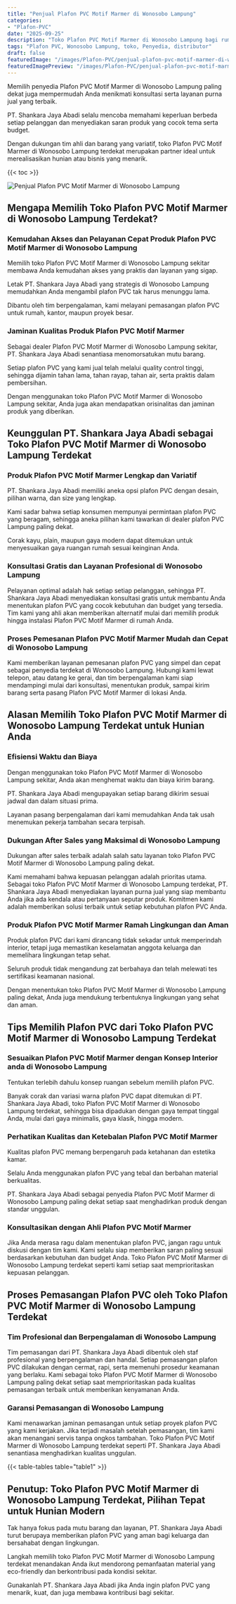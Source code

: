 ```yaml
---
title: "Penjual Plafon PVC Motif Marmer di Wonosobo Lampung"
categories:
- "Plafon-PVC"
date: "2025-09-25"
description: "Toko Plafon PVC Motif Marmer di Wonosobo Lampung bagi rumah, kantor, serta ritel. Material unggulan, pilihan motif, variasi warna elegan, beserta layanan penempatan oleh tim berpengalaman dan jaminan resmi!|Jasa penjualan Plafon PVC Motif Marmer di Wonosobo Lampung untuk keperluan rumah, kantor, atau gerai, dengan plafon unggulan dan penempatan oleh teknisi ahli serta garansi resmi.|Pilihan Plafon PVC Motif Marmer di Wonosobo Lampung yang terpercaya bagi rumah, perkantoran, dan ritel, dengan material unggulan dan pemasangan oleh teknisi ahli dan kepastian resmi.|Distribusi Plafon PVC Motif Marmer di Wonosobo Lampung bagi rumah, office, serta toko, dengan material unggulan dan instalasi oleh teknisi ahli, disertai dengan garansi resmi.}"
tags: "Plafon PVC, Wonosobo Lampung, toko, Penyedia, distributor"
draft: false
featuredImage: "/images/Plafon-PVC/penjual-plafon-pvc-motif-marmer-di-wonosobo-lampung.png"
featuredImagePreview: "/images/Plafon-PVC/penjual-plafon-pvc-motif-marmer-di-wonosobo-lampung.png"
---
```


Memilih penyedia Plafon PVC Motif Marmer di Wonosobo Lampung paling dekat juga mempermudah Anda menikmati konsultasi serta layanan purna jual yang terbaik.

PT. Shankara Jaya Abadi selalu mencoba memahami keperluan berbeda setiap pelanggan dan menyediakan saran produk yang cocok tema serta budget.

Dengan dukungan tim ahli dan barang yang variatif, toko Plafon PVC Motif Marmer di Wonosobo Lampung terdekat merupakan partner ideal untuk merealisasikan hunian atau bisnis yang menarik.

{{< toc >}}

![Penjual Plafon PVC Motif Marmer di Wonosobo Lampung](/images/Plafon-PVC/Penjual-Plafon-PVC-Motif-Marmer-di-Wonosobo-Lampung.png)

## Mengapa Memilih Toko Plafon PVC Motif Marmer di Wonosobo Lampung Terdekat?

### Kemudahan Akses dan Pelayanan Cepat Produk Plafon PVC Motif Marmer di Wonosobo Lampung

Memilih toko Plafon PVC Motif Marmer di Wonosobo Lampung sekitar membawa Anda kemudahan akses yang praktis dan layanan yang sigap.

Letak PT. Shankara Jaya Abadi yang strategis di Wonosobo Lampung memudahkan Anda mengambil plafon PVC tak harus menunggu lama.

Dibantu oleh tim berpengalaman, kami melayani pemasangan plafon PVC untuk rumah, kantor, maupun proyek besar.

### Jaminan Kualitas Produk Plafon PVC Motif Marmer

Sebagai dealer Plafon PVC Motif Marmer di Wonosobo Lampung sekitar, PT. Shankara Jaya Abadi senantiasa menomorsatukan mutu barang.

Setiap plafon PVC yang kami jual telah melalui quality control tinggi, sehingga dijamin tahan lama, tahan rayap, tahan air, serta praktis dalam pembersihan.

Dengan menggunakan toko Plafon PVC Motif Marmer di Wonosobo Lampung sekitar, Anda juga akan mendapatkan orisinalitas dan jaminan produk yang diberikan.

## Keunggulan PT. Shankara Jaya Abadi sebagai Toko Plafon PVC Motif Marmer di Wonosobo Lampung Terdekat

### Produk Plafon PVC Motif Marmer Lengkap dan Variatif

PT. Shankara Jaya Abadi memiliki aneka opsi plafon PVC dengan desain, pilihan warna, dan size yang lengkap.

Kami sadar bahwa setiap konsumen mempunyai permintaan plafon PVC yang beragam, sehingga aneka pilihan kami tawarkan di dealer plafon PVC Lampung paling dekat.

Corak kayu, plain, maupun gaya modern dapat ditemukan untuk menyesuaikan gaya ruangan rumah sesuai keinginan Anda.

### Konsultasi Gratis dan Layanan Profesional di Wonosobo Lampung

Pelayanan optimal adalah hak setiap setiap pelanggan, sehingga PT. Shankara Jaya Abadi menyediakan konsultasi gratis untuk membantu Anda menentukan plafon PVC yang cocok kebutuhan dan budget yang tersedia. Tim kami yang ahli akan memberikan alternatif mulai dari memilih produk hingga instalasi Plafon PVC Motif Marmer di rumah Anda.

### Proses Pemesanan Plafon PVC Motif Marmer Mudah dan Cepat di Wonosobo Lampung

Kami memberikan layanan pemesanan plafon PVC yang simpel dan cepat sebagai penyedia terdekat di Wonosobo Lampung. Hubungi kami lewat telepon, atau datang ke gerai, dan tim berpengalaman kami siap mendampingi mulai dari konsultasi, menentukan produk, sampai kirim barang serta pasang Plafon PVC Motif Marmer di lokasi Anda.

## Alasan Memilih Toko Plafon PVC Motif Marmer di Wonosobo Lampung Terdekat untuk Hunian Anda

### Efisiensi Waktu dan Biaya

Dengan menggunakan toko Plafon PVC Motif Marmer di Wonosobo Lampung sekitar, Anda akan menghemat waktu dan biaya kirim barang.

PT. Shankara Jaya Abadi mengupayakan setiap barang dikirim sesuai jadwal dan dalam situasi prima.

Layanan pasang berpengalaman dari kami memudahkan Anda tak usah menemukan pekerja tambahan secara terpisah.

### Dukungan After Sales yang Maksimal di Wonosobo Lampung

Dukungan after sales terbaik adalah salah satu layanan toko Plafon PVC Motif Marmer di Wonosobo Lampung paling dekat.

Kami memahami bahwa kepuasan pelanggan adalah prioritas utama. Sebagai toko Plafon PVC Motif Marmer di Wonosobo Lampung terdekat, PT. Shankara Jaya Abadi menyediakan layanan purna jual yang siap membantu Anda jika ada kendala atau pertanyaan seputar produk. Komitmen kami adalah memberikan solusi terbaik untuk setiap kebutuhan plafon PVC Anda.

### Produk Plafon PVC Motif Marmer Ramah Lingkungan dan Aman

Produk plafon PVC dari kami dirancang tidak sekadar untuk memperindah interior, tetapi juga memastikan keselamatan anggota keluarga dan memelihara lingkungan tetap sehat.

Seluruh produk tidak mengandung zat berbahaya dan telah melewati tes sertifikasi keamanan nasional.

Dengan menentukan toko Plafon PVC Motif Marmer di Wonosobo Lampung paling dekat, Anda juga mendukung terbentuknya lingkungan yang sehat dan aman.

## Tips Memilih Plafon PVC dari Toko Plafon PVC Motif Marmer di Wonosobo Lampung Terdekat

### Sesuaikan Plafon PVC Motif Marmer dengan Konsep Interior anda di Wonosobo Lampung

Tentukan terlebih dahulu konsep ruangan sebelum memilih plafon PVC.

Banyak corak dan variasi warna plafon PVC dapat ditemukan di PT. Shankara Jaya Abadi, toko Plafon PVC Motif Marmer di Wonosobo Lampung terdekat, sehingga bisa dipadukan dengan gaya tempat tinggal Anda, mulai dari gaya minimalis, gaya klasik, hingga modern.

### Perhatikan Kualitas dan Ketebalan Plafon PVC Motif Marmer

Kualitas plafon PVC memang berpengaruh pada ketahanan dan estetika kamar.

Selalu Anda menggunakan plafon PVC yang tebal dan berbahan material berkualitas.

PT. Shankara Jaya Abadi sebagai penyedia Plafon PVC Motif Marmer di Wonosobo Lampung paling dekat setiap saat menghadirkan produk dengan standar unggulan.

### Konsultasikan dengan Ahli Plafon PVC Motif Marmer

Jika Anda merasa ragu dalam menentukan plafon PVC, jangan ragu untuk diskusi dengan tim kami. Kami selalu siap memberikan saran paling sesuai berdasarkan kebutuhan dan budget Anda. Toko Plafon PVC Motif Marmer di Wonosobo Lampung terdekat seperti kami setiap saat memprioritaskan kepuasan pelanggan.

## Proses Pemasangan Plafon PVC oleh Toko Plafon PVC Motif Marmer di Wonosobo Lampung Terdekat

### Tim Profesional dan Berpengalaman di Wonosobo Lampung

Tim pemasangan dari PT. Shankara Jaya Abadi dibentuk oleh staf profesional yang berpengalaman dan handal. Setiap pemasangan plafon PVC dilakukan dengan cermat, rapi, serta memenuhi prosedur keamanan yang berlaku. Kami sebagai toko Plafon PVC Motif Marmer di Wonosobo Lampung paling dekat setiap saat memprioritaskan pada kualitas pemasangan terbaik untuk memberikan kenyamanan Anda.

### Garansi Pemasangan di Wonosobo Lampung

Kami menawarkan jaminan pemasangan untuk setiap proyek plafon PVC yang kami kerjakan. Jika terjadi masalah setelah pemasangan, tim kami akan menangani servis tanpa ongkos tambahan. Toko Plafon PVC Motif Marmer di Wonosobo Lampung terdekat seperti PT. Shankara Jaya Abadi senantiasa menghadirkan kualitas unggulan.

{{< table-tables table="table1" >}}

## Penutup: Toko Plafon PVC Motif Marmer di Wonosobo Lampung Terdekat, Pilihan Tepat untuk Hunian Modern

Tak hanya fokus pada mutu barang dan layanan, PT. Shankara Jaya Abadi turut berupaya memberikan plafon PVC yang aman bagi keluarga dan bersahabat dengan lingkungan.

Langkah memilih toko Plafon PVC Motif Marmer di Wonosobo Lampung terdekat menandakan Anda ikut mendorong pemanfaatan material yang eco-friendly dan berkontribusi pada kondisi sekitar.

Gunakanlah PT. Shankara Jaya Abadi jika Anda ingin plafon PVC yang menarik, kuat, dan juga membawa kontribusi bagi sekitar.
